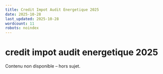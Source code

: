 ```yaml
---
title: Credit Impot Audit Energetique 2025
date: 2025-10-28
last_updated: 2025-10-28
wordcount: 11
robots: noindex
---
```


# credit impot audit energetique 2025

Contenu non disponible – hors sujet.